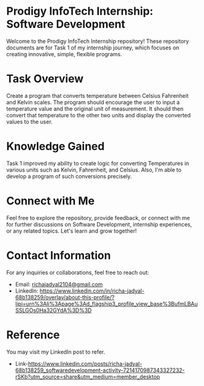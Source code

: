 # Prodigy InfoTech Internship: Software Development
Welcome to the Prodigy InfoTech Internship repository! These repository documents are for Task 1 of my internship journey, which focuses on creating innovative, simple, flexible programs.
# Task Overview
Create a program that converts temperature between Celsius Fahrenheit and Kelvin scales. The program should encourage the user to input a temperature value and the original unit of measurement. It should then convert that temperature to the other two units and display the converted values to the user. 
# Knowledge Gained
Task 1 improved my ability to create logic for converting Temperatures in various units such as Kelvin, Fahrenheit, and Celsius. Also, I'm able to develop a program of such conversions precisely.  
# Connect with Me
Feel free to explore the repository, provide feedback, or connect with me for further discussions on Software Development, internship experiences, or any related topics. Let's learn and grow together!
# Contact Information
For any inquiries or collaborations, feel free to reach out:
* Email: richajadyal2104@gmail.com
*  LinkedIn: https://www.linkedin.com/in/richa-jadyal-68b138259/overlay/about-this-profile/?lipi=urn%3Ali%3Apage%3Ad_flagship3_profile_view_base%3BufmLBAuSSLGOs0Ha32GYdA%3D%3D
# Reference 
You may visit my LinkedIn post to refer.
* Link-https://www.linkedin.com/posts/richa-jadyal-68b138259_softwaredevelopment-activity-7214170987343327232-rSKb?utm_source=share&utm_medium=member_desktop

